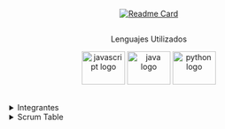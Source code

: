 <div align="center">
  
  [![Readme Card](https://github-readme-stats.vercel.app/api/pin/?username=CodeSystem2022&repo=BugArmy-Tercer-Semestre&theme=github_dark)](https://github.com/CodeSystem2022/BugArmy-Tercer-Semestre)
 </div>
   
  ##
  <div align="center">
  
 Lenguajes Utilizados
  
 
  </div>
  
  <div align="center">
    <img src="https://cdn.jsdelivr.net/gh/devicons/devicon/icons/javascript/javascript-original.svg" height="60" width="78" alt="javascript logo"  />
    <img src="https://cdn.jsdelivr.net/gh/devicons/devicon/icons/java/java-original.svg" height="60" width="78" alt="java logo"  />
    <img src="https://cdn.jsdelivr.net/gh/devicons/devicon/icons/python/python-original.svg" height="60" width="78" alt="python logo"  />
  </div>
  
  ##
  <p>
  <details align=left>
   <summary float=left>Integrantes</summary> 
   <p>
    
   ```ruby
     public class Integrantes(){
          VelazquezMartin = new Six087(Completado);
          GervasiFacundo = new FacundoGerv(Completado);
          ChavezJesus = new DoctorRemix(Completado);
          RodrigoAmoros = new rodrigoamoros(Completado);
          RossiIvo = new ivorossi(Completado);
          KevinBaez = new KevDev2(En Progreso);
          AgustinPinillos = new pini14();
          SergioMezzabotta = new WDSAM();
          LucianoBugarin = new BugaToro(Completado);
          GuajardoJose = new michimurri();
          BenegasCristian = new SlimCb();
     }
   ```
   </p>
   </details>
 
  <details>
    <summary>Scrum Table</Summary>
  <table border=1 align=center>
  <tr>
   <td>Semana 1</td>
    <td align=center><a href=https://github.com/Six087>Velazquez Martin</a></td>
  </tr>
  <tr>
   <td>Semana 2</td>
    <td align=center><a href=https://github.com/FacundoGerv>Gervasi Facundo</a></td>
  </tr>
  <tr>
   <td>Semana 3</td>
    <td align=center><a href=https://github.com/DoctorRemix>Chavez Jesus</a></td>
  </tr>
    <tr>
   <td>Semana 4</td>
      <td align=center><a href=https://github.com/rodrigoamoros>Amoros Rodrigo</a></td>
  </tr>
    <tr>
   <td>Semana 5</td>
      <td align=center><a href=https://github.com/ivorossi>Rossi Ivo</a></td>
  </tr>
    <tr>
   <td>Semana 6</td>
      <td align=center><a href=https://github.com/KevDev2>Baez Kevin</a></td>
  </tr>
    <tr>
   <td>Semana 7</td>
      <td align=center><a href=https://github.com/pini14>Pinillos Agustin</a></td>
  </tr>
    <tr>
   <td>Semana 8</td>
      <td align=center><a href=https://github.com/BugaToro>Bugarin Luciano</a></td>
  </tr>
    <tr>
   <td>Semana 9</td>
      <td align=center><a href=https://github.com/SergioMezzabotta>Mezzabotta Sergio</a></td>
  </tr>
    <tr>
   <td>Semana 10</td>
      <td align=center><a href=https://github.com/michimurri>Guajardo Jose</a></td>
  </tr>
    <tr>
   <td>Semana 11</td>
      <td align=center><a href=https://github.com/SlimCb>Benegas Cristian</a></td>
  </tr>
  </table>
</details>
  </p>
  
